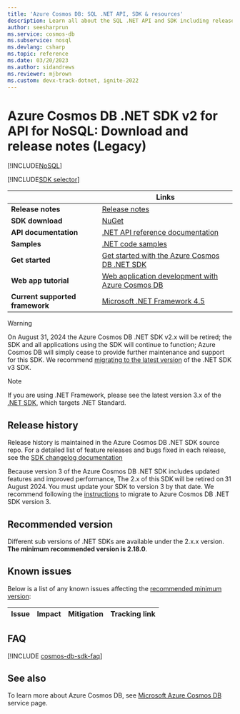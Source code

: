 ```yaml
---
title: 'Azure Cosmos DB: SQL .NET API, SDK & resources'
description: Learn all about the SQL .NET API and SDK including release dates, retirement dates, and changes made between each version of the Azure Cosmos DB .NET SDK.
author: seesharprun
ms.service: cosmos-db
ms.subservice: nosql
ms.devlang: csharp
ms.topic: reference
ms.date: 03/20/2023
ms.author: sidandrews
ms.reviewer: mjbrown
ms.custom: devx-track-dotnet, ignite-2022
---
```

# Azure Cosmos DB .NET SDK v2 for API for NoSQL: Download and release notes (Legacy)
[!INCLUDE[NoSQL](../includes/appliesto-nosql.md)]

[!INCLUDE[SDK selector](../includes/cosmos-db-sdk-list.md)]

| | Links |
|---|---|
|**Release notes**|[Release notes](https://github.com/Azure/azure-cosmos-dotnet-v2/blob/master/changelog.md)|
|**SDK download**|[NuGet](https://www.nuget.org/packages/Microsoft.Azure.DocumentDB/)|
|**API documentation**|[.NET API reference documentation](/dotnet/api/microsoft.azure.documents)|
|**Samples**|[.NET code samples](https://github.com/Azure/azure-cosmos-dotnet-v2/tree/master/samples)|
|**Get started**|[Get started with the Azure Cosmos DB .NET SDK](quickstart-dotnet.md)|
|**Web app tutorial**|[Web application development with Azure Cosmos DB](tutorial-dotnet-web-app.md)|
|**Current supported framework**|[Microsoft .NET Framework 4.5](https://www.microsoft.com/download/details.aspx?id=30653)|

> [!WARNING]
> On August 31, 2024 the Azure Cosmos DB .NET SDK v2.x will be retired; the SDK and all applications using the SDK will continue to function;
> Azure Cosmos DB will simply cease to provide further maintenance and support for this SDK. 
> We recommend [migrating to the latest version](migrate-dotnet-v3.md) of the .NET SDK v3 SDK.
>

> [!NOTE]
> If you are using .NET Framework, please see the latest version 3.x of the [.NET SDK](sdk-dotnet-v3.md), which targets .NET Standard.

## <a name="release-history"></a> Release history

Release history is maintained in the Azure Cosmos DB .NET SDK source repo. For a detailed list of feature releases and bugs fixed in each release, see the [SDK changelog documentation](https://github.com/Azure/azure-cosmos-dotnet-v2/blob/master/changelog.md)

Because version 3 of the Azure Cosmos DB .NET SDK includes updated features and improved performance, The 2.x of this SDK will be retired on 31 August 2024. You must update your SDK to version 3 by that date. We recommend following the [instructions](migrate-dotnet-v3.md) to migrate to Azure Cosmos DB .NET SDK version 3.

## <a name="recommended-version"></a> Recommended version

Different sub versions of .NET SDKs are available under the 2.x.x version. **The minimum recommended version is 2.18.0**.

## <a name="known-issues"></a> Known issues

Below is a list of any known issues affecting the [recommended minimum version](#recommended-version):

| Issue | Impact | Mitigation | Tracking link |
| --- | --- | --- | --- |

## FAQ

[!INCLUDE [cosmos-db-sdk-faq](../includes/cosmos-db-sdk-faq.md)]

## See also

To learn more about Azure Cosmos DB, see [Microsoft Azure Cosmos DB](https://azure.microsoft.com/services/cosmos-db/) service page.
